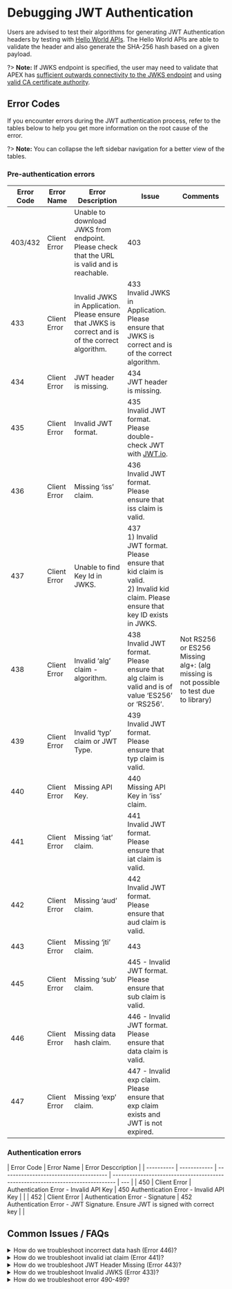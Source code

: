 # Debugging JWT Authentication

Users are advised to test their algorithms for generating JWT Authentication headers by testing with [Hello World APIs](sections/auth/jwt-hello-world.md). The Hello World APIs are able to validate the header and also generate the SHA-256 hash based on a given payload.

?> **Note:** If JWKS endpoint is specified, the user may need to validate that APEX has [sufficient outwards connectivity to the JWKS endpoint](sections/troubleshooting/network) and using [valid CA certificate authority](sections/faqs/trusted-cert-authorities).

## Error Codes

If you encounter errors during the JWT authentication process, refer to the tables below to help you get more information on the root cause of the error.

?> **Note:** You can collapse the left sidebar navigation for a better view of the tables.

### Pre-authentication errors

| Error Code | Error Name   | Error Description                                                                                | Issue                                                                                                                                   | Comments                                                                                 |
| ---------- | ------------ | ------------------------------------------------------------------------------------------------ | --------------------------------------------------------------------------------------------------------------------------------------- | ---------------------------------------------------------------------------------------- |
| 403/432    | Client Error | Unable to download JWKS from endpoint. Please check that the URL is valid and is reachable.      | 403                                                                                                                                     |
| 433        | Client Error | Invalid JWKS in Application. Please ensure that JWKS is correct and is of the correct algorithm. | 433<br>Invalid JWKS in Application. Please ensure that JWKS is correct and is of the correct algorithm.                                 |
| 434        | Client Error | JWT header is missing.                                                                           | 434<br>JWT header is missing.                                                                                                           |
| 435        | Client Error | Invalid JWT format.                                                                              | 435<br>Invalid JWT format. Please double-check JWT with [JWT.io](https://jwt.io/).                                                      |
| 436        | Client Error | Missing ‘iss’ claim.                                                                             | 436<br>Invalid JWT format. Please ensure that iss claim is valid.                                                                       |
| 437        | Client Error | Unable to find Key Id in JWKS.                                                                   | 437<br>1) Invalid JWT format. Please ensure that kid claim is valid.<br>2) Invalid kid claim. Please ensure that key ID exists in JWKS. |
| 438        | Client Error | Invalid ‘alg’ claim - algorithm.                                                                 | 438<br>Invalid JWT format. Please ensure that alg claim is valid and is of value ‘ES256’ or ‘RS256’.                                    | Not RS256 or ES256<br>Missing alg+: (alg missing is not possible to test due to library) |
| 439        | Client Error | Invalid ‘typ’ claim or JWT Type.                                                                 | 439<br>Invalid JWT format. Please ensure that typ claim is valid.                                                                       |                                                                                          |
| 440        | Client Error | Missing API Key.                                                                                 | 440<br>Missing API Key in ‘iss’ claim.                                                                                                  |
| 441        | Client Error | Missing ‘iat’ claim.                                                                             | 441<br>Invalid JWT format. Please ensure that iat claim is valid.                                                                       |                                                                                          |
| 442        | Client Error | Missing ‘aud’ claim.                                                                             | 442<br>Invalid JWT format. Please ensure that aud claim is valid.                                                                       |                                                                                          |
| 443        | Client Error | Missing ‘jti’ claim.                                                                             | 443                                                                                                                                     |                                                                                          |
| 445        | Client Error | Missing ‘sub’ claim.                                                                             | 445 - Invalid JWT format. Please ensure that sub claim is valid.                                                                        |                                                                                          |
| 446        | Client Error | Missing data hash claim.                                                                         | 446 - Invalid JWT format. Please ensure that data claim is valid.                                                                       |                                                                                          |
| 447        | Client Error | Missing ‘exp’ claim.                                                                             | 447 - Invalid exp claim. Please ensure that exp claim exists and JWT is not expired.                                                    |

### Authentication errors

| Error Code | Error Name   | Error Desccription                     |
| ---------- | ------------ | -------------------------------------- | ------------------------------------------------------------------------------- | --- |
| 450        | Client Error | Authentication Error - Invalid API Key | 450 Authentication Error - Invalid API Key                                      |     |
| 452        | Client Error | Authentication Error - Signature       | 452 Authentication Error - JWT Signature. Ensure JWT is signed with correct key |     |

## Common Issues / FAQs

<details>
<summary>How do we troubleshoot incorrect data hash (Error 446)?</summary>

Error 446 may mean that your data hash of your body is incorrect. Ensure that your data is [formatted correctly](sections/auth/jwt-auth?#apex-standardized-json-payload) (generally without spaces and carriage returns/new lines) and do test your hash values with [Hello World APIs](sections/auth/jwt-hello-world#sha-256-generator) /helloworld/sha256 with x-apex-returncontent and seeing the return value of x-apex-hash and the content returned.

If you are using SOAP and your payload has special characters, [raise a service request](https://go.gov.sg/apex-support).

</details>

<details>
<summary>How do we troubleshoot invalid iat claim (Error 441)?</summary>

This could be due to the "iat" issued at time claim, which is in the future compared to date/time of APEX.

There could be time skew at the Consumer's server/application causing it to be earlier than universal NTP servers, hence the Consumer server needs to be checked that it is synced correctly to global NTP clocks.

</details>

<details>
<summary>How do we troubleshoot JWT Header Missing (Error 443)?</summary>

The JWT header is not reaching APEX. Do register a new backend by going to this URL https://webhook.site and with the registered backend (eg. https://webhook.site/123456-1234-1234-1234-1234567890), use your application to call this. From your registered URL, you will be able to see if the header x-apex-jwt is indeed reaching the backend.

</details>

<details>
<summary>How do we troubleshoot Invalid JWKS (Error 433)?</summary>

Do check that the JWKS is formatted correct in JSON (use only double quotes, key values need to be double-quoted, curly brackets and square brackets are correct).
Also, do ensure that the JWKs have all the required keys - "x", "y", "use", "crv", "kid", "alg", "kty". Any of these omitted will cause an error.

</details>

<details>
<summary>How do we troubleshoot error 490-499?</summary>

Ensure that you are not reusing JWT tokens or using any forbidden headers. If you are still encountering issues, do open a troubleshooting case with APEX.

</details>
